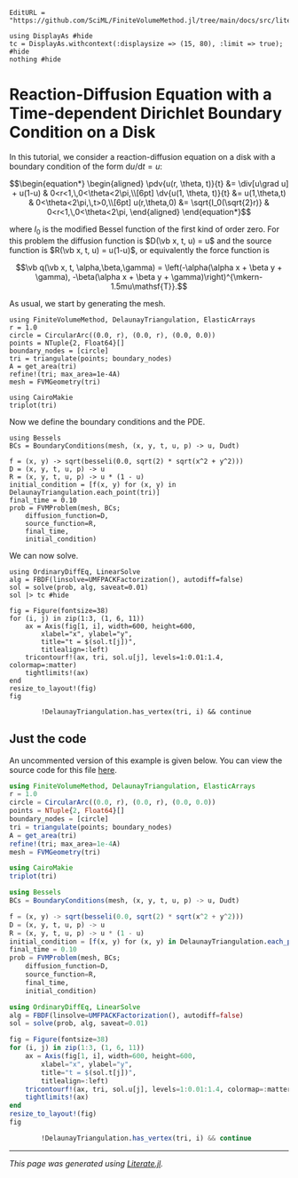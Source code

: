 ```@meta
EditURL = "https://github.com/SciML/FiniteVolumeMethod.jl/tree/main/docs/src/literate_tutorials/reaction_diffusion_equation_with_a_time_dependent_dirichlet_boundary_condition_on_a_disk.jl"
```

````@example reaction_diffusion_equation_with_a_time_dependent_dirichlet_boundary_condition_on_a_disk
using DisplayAs #hide
tc = DisplayAs.withcontext(:displaysize => (15, 80), :limit => true); #hide
nothing #hide
````

# Reaction-Diffusion Equation with a Time-dependent Dirichlet Boundary Condition on a Disk
In this tutorial, we consider a reaction-diffusion equation
on a disk with a boundary condition of the form $\mathrm du/\mathrm dt = u$:
```math
\begin{equation*}
\begin{aligned}
\pdv{u(r, \theta, t)}{t} &= \div[u\grad u] + u(1-u) & 0<r<1,\,0<\theta<2\pi,\\[6pt]
\dv{u(1, \theta, t)}{t} &= u(1,\theta,t) & 0<\theta<2\pi,\,t>0,\\[6pt]
u(r,\theta,0) &= \sqrt{I_0(\sqrt{2}r)} & 0<r<1,\,0<\theta<2\pi,
\end{aligned}
\end{equation*}
```
where $I_0$ is the modified Bessel function of the first kind of order zero.
For this problem the diffusion function is $D(\vb x, t, u) = u$ and the source function
is $R(\vb x, t, u) = u(1-u)$, or equivalently the force function is
```math
\vb q(\vb x, t, \alpha,\beta,\gamma) = \left(-\alpha(\alpha x + \beta y + \gamma), -\beta(\alpha x + \beta y + \gamma)\right)^{\mkern-1.5mu\mathsf{T}}.
```
As usual, we start by generating the mesh.

````@example reaction_diffusion_equation_with_a_time_dependent_dirichlet_boundary_condition_on_a_disk
using FiniteVolumeMethod, DelaunayTriangulation, ElasticArrays
r = 1.0
circle = CircularArc((0.0, r), (0.0, r), (0.0, 0.0))
points = NTuple{2, Float64}[]
boundary_nodes = [circle]
tri = triangulate(points; boundary_nodes)
A = get_area(tri)
refine!(tri; max_area=1e-4A)
mesh = FVMGeometry(tri)
````

````@example reaction_diffusion_equation_with_a_time_dependent_dirichlet_boundary_condition_on_a_disk
using CairoMakie
triplot(tri)
````

Now we define the boundary conditions and the PDE.

````@example reaction_diffusion_equation_with_a_time_dependent_dirichlet_boundary_condition_on_a_disk
using Bessels
BCs = BoundaryConditions(mesh, (x, y, t, u, p) -> u, Dudt)
````

````@example reaction_diffusion_equation_with_a_time_dependent_dirichlet_boundary_condition_on_a_disk
f = (x, y) -> sqrt(besseli(0.0, sqrt(2) * sqrt(x^2 + y^2)))
D = (x, y, t, u, p) -> u
R = (x, y, t, u, p) -> u * (1 - u)
initial_condition = [f(x, y) for (x, y) in DelaunayTriangulation.each_point(tri)]
final_time = 0.10
prob = FVMProblem(mesh, BCs;
    diffusion_function=D,
    source_function=R,
    final_time,
    initial_condition)
````

We can now solve.

````@example reaction_diffusion_equation_with_a_time_dependent_dirichlet_boundary_condition_on_a_disk
using OrdinaryDiffEq, LinearSolve
alg = FBDF(linsolve=UMFPACKFactorization(), autodiff=false)
sol = solve(prob, alg, saveat=0.01)
sol |> tc #hide
````

````@example reaction_diffusion_equation_with_a_time_dependent_dirichlet_boundary_condition_on_a_disk
fig = Figure(fontsize=38)
for (i, j) in zip(1:3, (1, 6, 11))
    ax = Axis(fig[1, i], width=600, height=600,
        xlabel="x", ylabel="y",
        title="t = $(sol.t[j])",
        titlealign=:left)
    tricontourf!(ax, tri, sol.u[j], levels=1:0.01:1.4, colormap=:matter)
    tightlimits!(ax)
end
resize_to_layout!(fig)
fig

        !DelaunayTriangulation.has_vertex(tri, i) && continue
````

## Just the code
An uncommented version of this example is given below.
You can view the source code for this file [here](https://github.com/SciML/FiniteVolumeMethod.jl/tree/main/docs/src/literate_tutorials/reaction_diffusion_equation_with_a_time_dependent_dirichlet_boundary_condition_on_a_disk.jl).

```julia
using FiniteVolumeMethod, DelaunayTriangulation, ElasticArrays
r = 1.0
circle = CircularArc((0.0, r), (0.0, r), (0.0, 0.0))
points = NTuple{2, Float64}[]
boundary_nodes = [circle]
tri = triangulate(points; boundary_nodes)
A = get_area(tri)
refine!(tri; max_area=1e-4A)
mesh = FVMGeometry(tri)

using CairoMakie
triplot(tri)

using Bessels
BCs = BoundaryConditions(mesh, (x, y, t, u, p) -> u, Dudt)

f = (x, y) -> sqrt(besseli(0.0, sqrt(2) * sqrt(x^2 + y^2)))
D = (x, y, t, u, p) -> u
R = (x, y, t, u, p) -> u * (1 - u)
initial_condition = [f(x, y) for (x, y) in DelaunayTriangulation.each_point(tri)]
final_time = 0.10
prob = FVMProblem(mesh, BCs;
    diffusion_function=D,
    source_function=R,
    final_time,
    initial_condition)

using OrdinaryDiffEq, LinearSolve
alg = FBDF(linsolve=UMFPACKFactorization(), autodiff=false)
sol = solve(prob, alg, saveat=0.01)

fig = Figure(fontsize=38)
for (i, j) in zip(1:3, (1, 6, 11))
    ax = Axis(fig[1, i], width=600, height=600,
        xlabel="x", ylabel="y",
        title="t = $(sol.t[j])",
        titlealign=:left)
    tricontourf!(ax, tri, sol.u[j], levels=1:0.01:1.4, colormap=:matter)
    tightlimits!(ax)
end
resize_to_layout!(fig)
fig

        !DelaunayTriangulation.has_vertex(tri, i) && continue
```

---

*This page was generated using [Literate.jl](https://github.com/fredrikekre/Literate.jl).*

